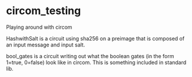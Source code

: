 # circom_testing

Playing around with circom

HashwithSalt is a circuit using sha256 on a preimage that is composed of an input message and input salt.

bool_gates is a circuit writing out what the boolean gates (in the form 1=true, 0=false) look like in circom. This is something included in standard lib.